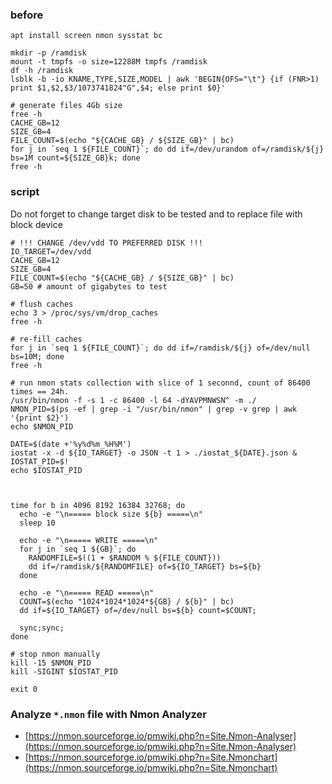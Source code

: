 ### before
```
apt install screen nmon sysstat bc

mkdir -p /ramdisk
mount -t tmpfs -o size=12288M tmpfs /ramdisk
df -h /ramdisk
lsblk -b -io KNAME,TYPE,SIZE,MODEL | awk 'BEGIN{OFS="\t"} {if (FNR>1) print $1,$2,$3/1073741824"G",$4; else print $0}'
```
```
# generate files 4Gb size
free -h
CACHE_GB=12
SIZE_GB=4
FILE_COUNT=$(echo "${CACHE_GB} / ${SIZE_GB}" | bc)
for j in `seq 1 ${FILE_COUNT}`; do dd if=/dev/urandom of=/ramdisk/${j} bs=1M count=${SIZE_GB}k; done
free -h
```

### script
Do not forget to change target disk to be tested and to replace file with block device

```
# !!! CHANGE /dev/vdd TO PREFERRED DISK !!!
IO_TARGET=/dev/vdd
CACHE_GB=12
SIZE_GB=4
FILE_COUNT=$(echo "${CACHE_GB} / ${SIZE_GB}" | bc)
GB=50 # amount of gigabytes to test

# flush caches
echo 3 > /proc/sys/vm/drop_caches
free -h

# re-fill caches
for j in `seq 1 ${FILE_COUNT}`; do dd if=/ramdisk/${j} of=/dev/null bs=10M; done
free -h

# run nmon stats collection with slice of 1 seconnd, count of 86400 times == 24h.
/usr/bin/nmon -f -s 1 -c 86400 -l 64 -dYAVPMNWSN^ -m ./
NMON_PID=$(ps -ef | grep -i "/usr/bin/nmon" | grep -v grep | awk '{print $2}')
echo $NMON_PID

DATE=$(date +'%y%d%m_%H%M')
iostat -x -d ${IO_TARGET} -o JSON -t 1 > ./iostat_${DATE}.json & IOSTAT_PID=$!
echo $IOSTAT_PID



time for b in 4096 8192 16384 32768; do
  echo -e "\n===== block size ${b} =====\n"
  sleep 10

  echo -e "\n===== WRITE =====\n"
  for j in `seq 1 ${GB}`; do
    RANDOMFILE=$((1 + $RANDOM % ${FILE_COUNT}))
    dd if=/ramdisk/${RANDOMFILE} of=${IO_TARGET} bs=${b}
  done
  
  echo -e "\n===== READ =====\n"
  COUNT=$(echo "1024*1024*1024*${GB} / ${b}" | bc)
  dd if=${IO_TARGET} of=/dev/null bs=${b} count=$COUNT;

  sync;sync;
done

# stop nmon manually
kill -15 $NMON_PID
kill -SIGINT $IOSTAT_PID

exit 0
```

### Analyze `*.nmon` file with Nmon Analyzer
 - [https://nmon.sourceforge.io/pmwiki.php?n=Site.Nmon-Analyser](https://nmon.sourceforge.io/pmwiki.php?n=Site.Nmon-Analyser)
 - [https://nmon.sourceforge.io/pmwiki.php?n=Site.Nmonchart](https://nmon.sourceforge.io/pmwiki.php?n=Site.Nmonchart)
